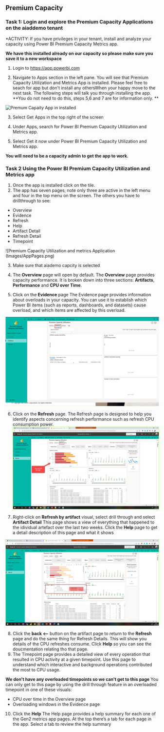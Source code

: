 ## Premium Capacity

### Task 1: Login and explore the Premium Capacity Applications on the aiaddemo tenant


*ACTIVITY: If you have privileges in your tenant, install and analyze your capacity using Power BI Premium Capacity Metrics app.

**We have this installed already on our capacity so please make sure you save it to a new workspace**



1. Login to https://app.powerbi.com 

2. Navigate to Apps section in the left pane. You will see that Premium Capacity Utilization and Metrics App is installed. Please feel free to seach for app but don't install any othersWhen your happy move to the next task. The following steps will talk you through installing the app. **You do not need to do this, steps 5,6 and 7 are for information only. **

![Premum Capaity App in installed](Images/PremiumCapacityApps.png)

3. Select Get Apps in the top right of the screen
 
4. Under Apps, search for Power BI Premium Capacity Utilization and Metrics app.

5. Select Get it now under Power BI Premium Capacity Utilization and Metrics app.

**You will need to be a capacity admin to get the app to work.**



### Task 2 Using the  Power BI Premium Capacity Utilization and Metrics app

1. Once the app is installed click on the tile.
2. The app has seven  pages, note only three are active in the left menu and four in the top menu on the screen. The others you have to drillthrough to see:
  - Overview
  - Evidence
  - Refresh
  - Help
  - Artifact Detail
  - Refresh Detail
  - Timepoint

![Premium Capacity Utilization and metrics Application (Images/AppPages.png)

3. Make sure that aiademo capcity is selected

4. The  **Overview** page will open by default. The **Overview** page provides capacity performance. It is broken  down into three sections: **Artifacts**, **Performance** and **CPU over Time**.

5. Click on the **Evidence** page The Evidence page provides information about overloads in your capacity.  You can use it to establish which Power BI items (such as reports, dashboards, and datasets) cause overload, and which items are affected by this overload.


![Premium Capacity Utilization and metrics Application](Images/Evidence.png)
 
6. Click on the **Refresh** page. The Refresh page is designed to help you identify aspects concerning refresh performance such as refresh CPU consumption power.
![Premium Capacity Utilization and metrics Application](Images/RefreshPage.png)

7. Right-click on **Refresh by artifact** visual, select drill through and select **Artifact Detail** This page shows a view of everything that happened to the idividual artefact over the last two weeks. Click the **Help** page to get a detail description of this page and what it shows

![Premium Capacity Utilization and metrics Application](Images/RefreshPageDrillThrough.png)

8. Click the **back <--** button on the artifact page to return to the **Refresh** page  and do the same thing for Refresh Details. This will show you details of the CPU refreshes consume. Click **Help** so you can see the doucmentation relating tho that page.
9. The Timepoint page provides a detailed view of every operation that resulted in CPU activity at a given timepoint.  Use this page to understand which interactive and background operations contributed the most to CPU usage. 

**We don't have any overloaded timepoints so we can't get to this page**
You can only get to this page by using the drill through feature in an overloaded timepoint in one of these visuals:
  - CPU over time in the Overview page
  - Overloading windows in the Evidence page

10. Click the **Help** The Help page provides a help summary for each one of the Gen2 metrics app pages.  At the top there’s a  tab for each page in the app.  Select a tab to review the help summary










